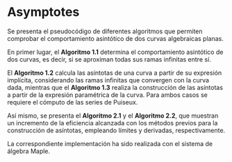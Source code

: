 # Asymptotes

Se presenta el pseudocódigo de diferentes algoritmos que permiten comprobar el comportamiento asintótico de dos curvas algebraicas planas.

En primer lugar, el **Algoritmo 1.1** determina el comportamiento asintótico de dos curvas, es decir, si se aproximan todas sus ramas infinitas entre sí. 

El **Algoritmo 1.2** calcula las asíntotas de una curva a partir de su expresión implícita, considerando las ramas infinitas que convergen con la curva dada, mientras que el **Algoritmo 1.3** realiza la construcción de las asíntotas a partir de la expresión paramétrica de la curva. Para ambos casos se requiere el cómputo de las series de Puiseux.

Así mismo, se presenta el **Algoritmo 2.1** y el **Algoritmo 2.2**, que muestran un incremento de la eficiencia alcanzada con los métodos previos para la construcción de asíntotas, empleando límites y derivadas, respectivamente.

La correspondiente implementación ha sido realizada con el sistema de álgebra Maple.
